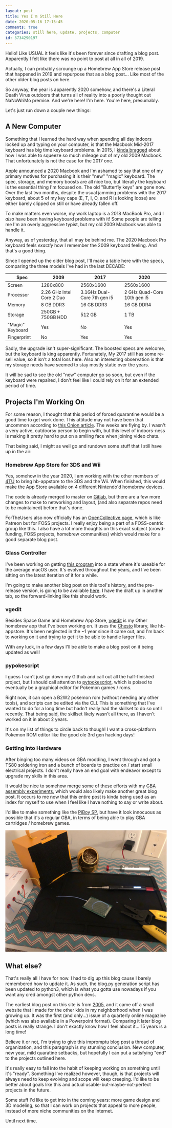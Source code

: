 ```yaml
---
layout: post
title: Yes I'm Still Here
date: 2020-05-16 17:15:45
comments: true
categories: still here, update, projects, computer
id: 5734290197
---
```


Hello! Like USUAL it feels like it's been forever since drafting a blog post. Apparently I felt like there was no point to post at all in all of 2019.

Actually, I can probably scrounge up a Homebrew App Store release post that happened in 2019 and repurpose that as a blog post... Like most of the other older blog posts on here.

So anyway, the year is apparently 2020 somehow, and there's a Literal Death Virus outdoors that turns all of reality into a poorly thought out NaNoWriMo premise. And we're here! I'm here. You're here, presumably.

Let's just run down a couple new things:

## A New Computer
Something that I learned the hard way when spending all day indoors locked up and typing on your computer, is that the Macbook Mid-2017 keyboard has big time keyboard problems. In 2015, I [kinda bragged](https://vgmoose.com/blog/my-daily-computer-7871405254/) about how I was able to squeeze so much mileage out of my old 2009 Macbook. That unfortunately is not the case for the 2017 one.

Apple announced a 2020 Macbook and I'm ashamed to say that one of my primary motives for purchasing it is their "new" "magic" keyboard. The spec, storage, and memory boosts are all nice too, but literally the keyboard is the essential thing I'm focused on. The old "Butterfly keys" are gone now. Over the last two months, despite the usual jamming problems with the 2017 keyboard, about 5 of my key caps (E, T, I, O, and R is looking loose) are either barely clipped on still or have already fallen off.

To make matters even worse, my work laptop is a 2018 MacBook Pro, and I _also_ have been having keyboard problems with it! Some people are telling me I'm an overly aggressive typist, but my old 2009 Macbook was able to handle it.

Anyway, as of yesterday, that all may be behind me. The 2020 Macbook Pro keyboard feels _exactly_ how I remember the 2009 keyboard feeling. And that's a good thing.

Since I opened up the older blog post, I'll make a table here with the specs, comparing the three models I've had in the last DECADE:

|Spec|2009|2017|2020|
|----|----|----|----|
|Screen|1280x800|2560x1600|2560x1600|
|Processor|2.26 GHz Intel Core 2 Duo|3.1GHz Dual-Core 7th gen i5|2 GHz Quad-Core 10th gen i5|
|Memory|8 GB DDR3|16 GB DDR3|16 GB DDR4|
|Storage|250GB + 750GB HDD|512 GB|1 TB|
|"Magic" Keyboard|Yes|No|Yes|
|Fingerprint|No|Yes|Yes|

Sadly, the upgrade isn't super-significant. The boosted specs are welcome, but the keyboard is king apparently. Fortunately, My 2017 still has some re-sell value, so it isn't a total loss here. Also an interesting observation is that my storage needs have seemed to stay mostly static over the years.

It will be sad to see the old "new" computer go so soon, but even if the keyboard were repaired, I don't feel like I could rely on it for an extended period of time.

## Projects I'm Working On
For some reason, I thought that this period of forced quarantine would be a good time to get work done. This attitude may not have been that uncommon according to [this Onion article](https://local.theonion.com/man-not-sure-why-he-thought-most-psychologically-taxing-1843004933). The weeks are flying by. I wasn't a very active, outdoorsy person to begin with, but this level of indoors-ness is making it pretty hard to put on a smiling face when joining video chats.

That being said, I might as well go and rundown some stuff that I still have up in the air:

### Homebrew App Store for 3DS and Wii
Yes, somehow in the year 2020, I am working with the other members of [4TU](https://fortheusers.org) to bring hb-appstore to the 3DS and the Wii. When finished, this would make the App Store available on 4 different Nintendo'd homebrew devices.

The code is already merged to master on [Gitlab](http://gitlab.com/4tu/hb-appstore), but there are a few more changes to make to networking and layout, (and also separate repos need to be maintained) before that's done.

ForTheUsers also now officially has an [OpenCollective page](https://opencollective.com/fortheusers), which is like Patreon but for FOSS projects. I really enjoy being a part of a FOSS-centric group like this. I also have a lot more thoughts on this exact subject (crowd-funding, FOSS projects, homebrew communities) which would make for a good separate blog post.

### Glass Controller
I've been working on getting [this program](git@github.com:vgmoose/GlassController.git) into a state where it's useable for the average macOS user. It's evolved throughout the years, and I've been sitting on the latest iteration of it for a while.

I'm going to make another blog post on this tool's history, and the pre-release version, is going to be available [here](https://vgmoose.com/1730555559/). I have the draft up in another tab, so the forward-linking like this should work.

### vgedit
Besides Space Game and Homebrew App Store, [vgedit](https://github.com/vgmoose/vgedit) is my Other homebrew app that I've been working on. It uses the [Chesto](http://gitlab.com/4tu/chesto) library, like hb-appstore. It's been neglected in the ~1 year since it came out, and I'm back to working on it and trying to get it to be able to handle larger files.

With any luck, in a few days I'll be able to make a blog post on it being updated as well!

### pypokescript
I guess I can't just go down my Github and call out all the half-finished project, but I should call attention to [pytpokescript](https://github.com/vgmoose/pypokescript), which is poised to eventually be a graphical editor for Pokemon games / roms.

Right now, it can open a B2W2 pokemon rom (without needing any other tools), and scripts can be edited via the CLI. This is something that I've wanted to do for a long time but hadn't really had the skillset to do so until recently. That being said, the skillset likely wasn't all there, as I haven't worked on it in about 2 years.

It's on my list of things to circle back to though! I want a cross-platform Pokemon ROM editor like the good ole 3rd gen hacking days!

### Getting into Hardware
After binging too many videos on GBA modding, I went through and got a TS80 soldering iron and a bunch of boards to practice on / start small electrical projects. I don't really have an end goal with endeavor except to upgrade my skills in this area.

It would be nice to somehow merge some of these efforts with my [GBA assembly experiments](https://github.com/vgmoose/gba_asm), which would also likely make another great blog post. It occurs to me now that this entire post is kinda being used as an index for myself to use when I feel like I have nothing to say or write about.

I'd like to make something like the [PiBoy SP](https://granthaack.com/piboy-sp/), but have it look innocuous as possible that it's a regular GBA, in terms of being able to play GBA cartridges / homebrew games.

![pic of hardware](IMG_5463.jpeg)


## What else?
That's really all I have for now. I had to dig up this blog cause I barely remembered how to update it. As such, the blog.py generation script has been updated to python3, which is what you gotta use nowadays if you want any cred amongst other python devs.

The earliest blog post on this site is from [2005](https://vgmoose.com/0661862430), and it came off a small website that I made for the other kids in my neighborhood when I was growing up. It was the first (and only...) issue of a quarterly online magazine (which was also available in a Powerpoint format). Comparing it later blog posts is really strange. I don't exactly know how I feel about it... 15 years is a long time!

Believe it or not, I'm trying to give this impromptu blog post a thread of organization, and this paragraph is my stunning conclusion. New computer, new year, mild quaratine setbacks, but hopefully I can put a satisfying "end" to the projects outlined here.

It's really easy to fall into the habit of keeping working on something until it's "ready". Something I've realized however, though, is that projects will always need to keep evolving and scope will keep creeping. I'd like to be better about goals like this and actual usable-but-maybe-not-perfect projects in the future.

Some stuff I'd like to get into in the coming years: more game design and 3D modeling, so that I can work on projects that appeal to more people, instead of more niche communities on the Internet.

Until next time.